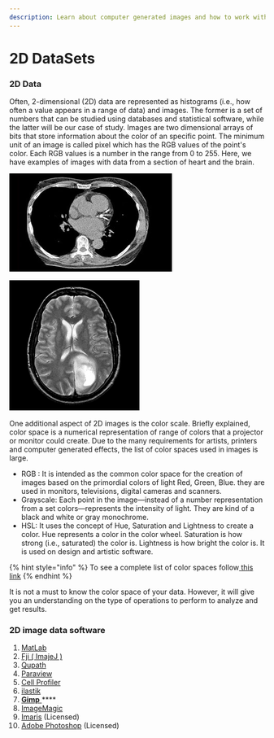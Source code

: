 ```yaml
---
description: Learn about computer generated images and how to work with them.
---
```


# 2D DataSets

### 2D Data

Often, 2-dimensional \(2D\) data are represented as histograms \(i.e., how often a value appears in a range of data\) and images. The former is a set of numbers that can be studied using databases and statistical software, while the latter will be our case of study. Images are two dimensional arrays of bits that store information about the color of an specific point. The minimum unit of an image is called pixel which has the RGB values of the point's color. Each RGB values is a number in the range from 0 to 255. Here, we have  examples of images with data from a section of heart and the brain.

![Tomography of the human heart](../.gitbook/assets/tomography.jpg)

![MRI brain image](../.gitbook/assets/2d_brain.png)

One additional aspect of 2D images is the color scale. Briefly explained, color space is a numerical representation of range of colors that a projector or monitor could create. Due to the many requirements for artists, printers and computer generated effects, the list of color spaces used in images is large. 

* RGB : It is intended as the common color space for the creation of images based on the primordial colors of light  Red, Green, Blue. they are used in monitors, televisions, digital cameras and scanners.
* Grayscale: Each point in the image—instead of a number representation from a set colors—represents the intensity of light. They are kind of a black and white or gray monochrome.
* HSL: It uses the concept of Hue, Saturation and Lightness to create a color. Hue represents a color in the color wheel. Saturation is how strong \(i.e., saturated\) the color is. Lightness is how bright the color is. It is used on design and artistic software.

{% hint style="info" %}
To see a complete list of color spaces follow[ this link](https://en.wikipedia.org/wiki/List_of_color_spaces_and_their_uses)
{% endhint %}

It is not a must to know the color space of your data. However, it will give you an understanding on the type of operations to perform to analyze and get results.

### 2D image data software

1. [MatLab](https://www.mathworks.com/products/matlab.html)
2. [Fji \( ImajeJ \)](https://imagej.net/Fiji)
3. [Qupath](https://qupath.github.io/)
4. [Paraview](https://www.paraview.org/)
5. [Cell Profiler](https://cellprofiler.org/)
6. [ilastik](https://www.ilastik.org/)
7. [**Gimp** ](https://www.gimp.org/)\*\*\*\*
8. [ImageMagic](https://imagemagick.org/index.php)
9. [Imaris](https://imaris.oxinst.com/) \(Licensed\)
10. [Adobe Photoshop](https://www.photoshop.com/en) \(Licensed\)



